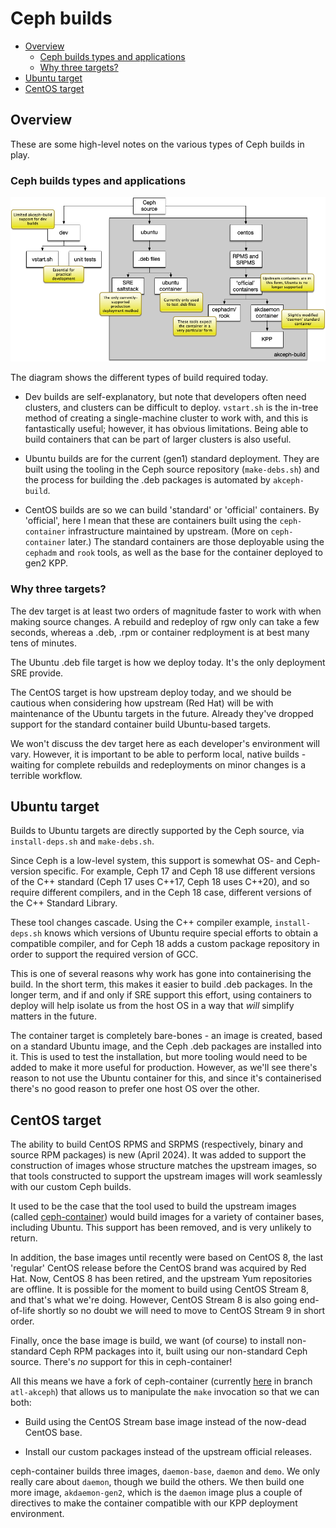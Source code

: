 # Ceph builds

<!-- vscode-markdown-toc -->
* [Overview](#Overview)
	* [Ceph builds types and applications](#Cephbuildstypesandapplications)
	* [Why three targets?](#Whythreetargets)
* [Ubuntu target](#Ubuntutarget)
* [CentOS target](#CentOStarget)

<!-- vscode-markdown-toc-config
	numbering=false
	autoSave=true
	/vscode-markdown-toc-config -->
<!-- /vscode-markdown-toc -->

## <a name='Overview'></a>Overview

These are some high-level notes on the various types of Ceph builds in play.

### <a name='Cephbuildstypesandapplications'></a>Ceph builds types and applications

![Ceph build types and applications](doc/ceph-buildables-tree.png)

The diagram shows the different types of build required today.

- Dev builds are self-explanatory, but note that developers often need
  clusters, and clusters can be difficult to deploy. `vstart.sh` is the
  in-tree method of creating a single-machine cluster to work with, and this
  is fantastically useful; however, it has obvious limitations. Being able to
  build containers that can be part of larger clusters is also useful.

- Ubuntu builds are for the current (gen1) standard deployment. They are built
  using the tooling in the Ceph source repository (`make-debs.sh`) and the
  process for building the .deb packages is automated by `akceph-build`.

- CentOS builds are so we can build 'standard' or 'official' containers. By
  'official', here I mean that these are containers built using the
  `ceph-container` infrastructure maintained by upstream. (More on
  `ceph-container` later.) The standard containers are those deployable using
  the `cephadm` and `rook` tools, as well as the base for the container
  deployed to gen2 KPP.

### <a name='Whythreetargets'></a>Why three targets?

The dev target is at least two orders of magnitude faster to work with when
making source changes. A rebuild and redeploy of rgw only can take a few
seconds, whereas a .deb, .rpm or container redployment is at best many tens of
minutes.

The Ubuntu .deb file target is how we deploy today. It's the only deployment
SRE provide.

The CentOS target is how upstream deploy today, and we should be cautious
when considering how upstream (Red Hat) will be with maintenance of the
Ubuntu targets in the future. Already they've dropped support for the standard
container build Ubuntu-based targets.

We won't discuss the dev target here as each developer's environment will
vary. However, it is important to be able to perform local, native builds -
waiting for complete rebuilds and redeployments on minor changes is a terrible workflow.

## <a name='Ubuntutarget'></a>Ubuntu target

Builds to Ubuntu targets are directly supported by the Ceph source, via
`install-deps.sh` and `make-debs.sh`.

Since Ceph is a low-level system, this support is somewhat OS- and
Ceph-version specific. For example, Ceph 17 and Ceph 18 use different versions
of the C++ standard (Ceph 17 uses C++17, Ceph 18 uses C++20), and so require
different compilers, and in the Ceph 18 case, different versions of the C++
Standard Library.

These tool changes cascade. Using the C++ compiler example, `install-deps.sh`
knows which versions of Ubuntu require special efforts to obtain a compatible
compiler, and for Ceph 18 adds a custom package repository in order to support
the required version of GCC.

This is one of several reasons why work has gone into containerising the
build. In the short term, this makes it easier to build .deb packages. In the
longer term, and if and only if SRE support this effort, using containers to
deploy will help isolate us from the host OS in a way that _will_ simplify
matters in the future.

The container target is completely bare-bones - an image is created, based on
a standard Ubuntu image, and the Ceph .deb packages are installed into it.
This is used to test the installation, but more tooling would need to be added
to make it more useful for production. However, as we'll see there's reason to
not use the Ubuntu container for this, and since it's containerised there's no
good reason to prefer one host OS over the other.

## <a name='CentOStarget'></a>CentOS target

The ability to build CentOS RPMS and SRPMS (respectively, binary and source
RPM packages) is new (April 2024). It was added to support the construction of
images whose structure matches the upstream images, so that tools constructed
to support the upstream images will work seamlessly with our custom Ceph
builds.

It used to be the case that the tool used to build the upstream images (called
[ceph-container](https://github.com/ceph/ceph-container)) would build images
for a variety of container bases, including Ubuntu. This support has been
removed, and is very unlikely to return.

In addition, the base images until recently were based on CentOS 8, the last
'regular' CentOS release before the CentOS brand was acquired by Red Hat. Now,
CentOS 8 has been retired, and the upstream Yum repositories are offline. It
is possible for the moment to build using CentOS Stream 8, and that's what
we're doing. However, CentOS Stream 8 is also going end-of-life shortly so no
doubt we will need to move to CentOS Stream 9 in short order.

Finally, once the base image is build, we want (of course) to install
non-standard Ceph RPM packages into it, built using our non-standard Ceph
source. There's *no* support for this in ceph-container!

All this means we have a fork of ceph-container (currently
[here](https://github.com/andrelucas/ceph-container) in branch `atl-akceph`)
that allows us to manipulate the `make` invocation so that we can both:

- Build using the CentOS Stream base image instead of the now-dead CentOS base.

- Install our custom packages instead of the upstream official releases.

ceph-container builds three images, `daemon-base`, `daemon` and `demo`. We
only really care about `daemon`, though we build the others. We then build one
more image, `akdaemon-gen2`, which is the `daemon` image plus a couple of
directives to make the container compatible with our KPP deployment
environment.
